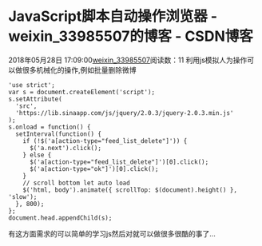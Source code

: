 # JavaScript脚本自动操作浏览器 - weixin_33985507的博客 - CSDN博客
2018年05月28日 17:09:00[weixin_33985507](https://me.csdn.net/weixin_33985507)阅读数：11
利用js模拟人为操作可以做很多机械化的操作,例如批量删除微博
```
'use strict';
var s = document.createElement('script');
s.setAttribute(
  'src',
  'https://lib.sinaapp.com/js/jquery/2.0.3/jquery-2.0.3.min.js'
);
s.onload = function() {
  setInterval(function() {
    if (!$('a[action-type="feed_list_delete"]')) {
      $('a.next').click();
    } else {
      $('a[action-type="feed_list_delete"]')[0].click();
      $('a[action-type="ok"]')[0].click();
    }
    // scroll bottom let auto load
    $('html, body').animate({ scrollTop: $(document).height() }, 'slow');
  }, 800);
};
document.head.appendChild(s);
```
有这方面需求的可以简单的学习js然后对就可以做很多很酷的事了...
